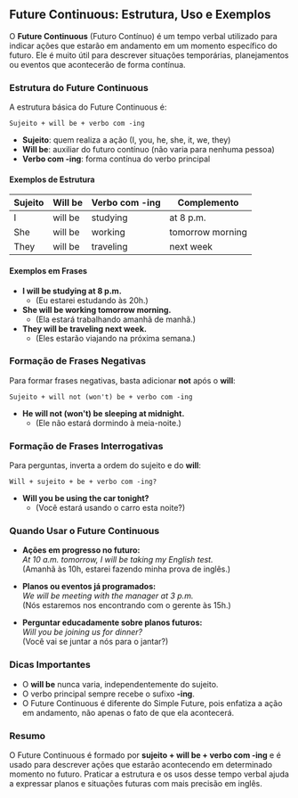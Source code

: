 ## Future Continuous: Estrutura, Uso e Exemplos

O **Future Continuous** (Futuro Contínuo) é um tempo verbal utilizado para indicar ações que estarão em andamento em um momento específico do futuro. Ele é muito útil para descrever situações temporárias, planejamentos ou eventos que acontecerão de forma contínua.

### Estrutura do Future Continuous

A estrutura básica do Future Continuous é:

```
Sujeito + will be + verbo com -ing
```

- **Sujeito**: quem realiza a ação (I, you, he, she, it, we, they)
- **Will be**: auxiliar do futuro contínuo (não varia para nenhuma pessoa)
- **Verbo com -ing**: forma contínua do verbo principal

#### Exemplos de Estrutura

| Sujeito | Will be | Verbo com -ing | Complemento           |
|---------|---------|----------------|-----------------------|
| I       | will be | studying       | at 8 p.m.             |
| She     | will be | working        | tomorrow morning      |
| They    | will be | traveling      | next week             |

#### Exemplos em Frases

- **I will be studying at 8 p.m.**
  - (Eu estarei estudando às 20h.)
- **She will be working tomorrow morning.**
  - (Ela estará trabalhando amanhã de manhã.)
- **They will be traveling next week.**
  - (Eles estarão viajando na próxima semana.)

### Formação de Frases Negativas

Para formar frases negativas, basta adicionar **not** após o **will**:

```
Sujeito + will not (won't) be + verbo com -ing
```

- **He will not (won't) be sleeping at midnight.**
  - (Ele não estará dormindo à meia-noite.)

### Formação de Frases Interrogativas

Para perguntas, inverta a ordem do sujeito e do **will**:

```
Will + sujeito + be + verbo com -ing?
```

- **Will you be using the car tonight?**
  - (Você estará usando o carro esta noite?)

### Quando Usar o Future Continuous

- **Ações em progresso no futuro:**  
  _At 10 a.m. tomorrow, I will be taking my English test._  
  (Amanhã às 10h, estarei fazendo minha prova de inglês.)

- **Planos ou eventos já programados:**  
  _We will be meeting with the manager at 3 p.m._  
  (Nós estaremos nos encontrando com o gerente às 15h.)

- **Perguntar educadamente sobre planos futuros:**  
  _Will you be joining us for dinner?_  
  (Você vai se juntar a nós para o jantar?)

### Dicas Importantes

- O **will be** nunca varia, independentemente do sujeito.
- O verbo principal sempre recebe o sufixo **-ing**.
- O Future Continuous é diferente do Simple Future, pois enfatiza a ação em andamento, não apenas o fato de que ela acontecerá.

### Resumo

O Future Continuous é formado por **sujeito + will be + verbo com -ing** e é usado para descrever ações que estarão acontecendo em determinado momento no futuro. Praticar a estrutura e os usos desse tempo verbal ajuda a expressar planos e situações futuras com mais precisão em inglês.